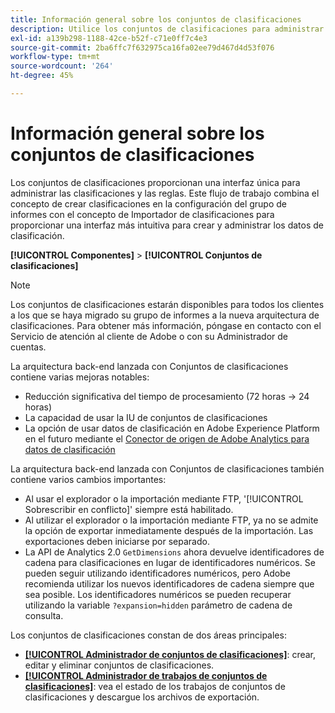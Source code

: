 ```yaml
---
title: Información general sobre los conjuntos de clasificaciones
description: Utilice los conjuntos de clasificaciones para administrar los datos de clasificación.
exl-id: a139b298-1188-42ce-b52f-c71e0ff7c4e3
source-git-commit: 2ba6ffc7f632975ca16fa02ee79d467d4d53f076
workflow-type: tm+mt
source-wordcount: '264'
ht-degree: 45%

---
```


# Información general sobre los conjuntos de clasificaciones

Los conjuntos de clasificaciones proporcionan una interfaz única para administrar las clasificaciones y las reglas. Este flujo de trabajo combina el concepto de crear clasificaciones en la configuración del grupo de informes con el concepto de Importador de clasificaciones para proporcionar una interfaz más intuitiva para crear y administrar los datos de clasificación.

**[!UICONTROL Componentes]** > **[!UICONTROL Conjuntos de clasificaciones]**

>[!NOTE]
>
>Los conjuntos de clasificaciones estarán disponibles para todos los clientes a los que se haya migrado su grupo de informes a la nueva arquitectura de clasificaciones. Para obtener más información, póngase en contacto con el Servicio de atención al cliente de Adobe o con su Administrador de cuentas.

La arquitectura back-end lanzada con Conjuntos de clasificaciones contiene varias mejoras notables:

* Reducción significativa del tiempo de procesamiento (72 horas → 24 horas)
* La capacidad de usar la IU de conjuntos de clasificaciones
* La opción de usar datos de clasificación en Adobe Experience Platform en el futuro mediante el [Conector de origen de Adobe Analytics para datos de clasificación](https://experienceleague.adobe.com/docs/experience-platform/sources/connectors/adobe-applications/classifications.html)

La arquitectura back-end lanzada con Conjuntos de clasificaciones también contiene varios cambios importantes:

* Al usar el explorador o la importación mediante FTP, &#39;[!UICONTROL Sobrescribir en conflicto]&#39; siempre está habilitado.
* Al utilizar el explorador o la importación mediante FTP, ya no se admite la opción de exportar inmediatamente después de la importación. Las exportaciones deben iniciarse por separado.
* La API de Analytics 2.0 `GetDimensions` ahora devuelve identificadores de cadena para clasificaciones en lugar de identificadores numéricos. Se pueden seguir utilizando identificadores numéricos, pero Adobe recomienda utilizar los nuevos identificadores de cadena siempre que sea posible. Los identificadores numéricos se pueden recuperar utilizando la variable `?expansion=hidden` parámetro de cadena de consulta.


Los conjuntos de clasificaciones constan de dos áreas principales:

* [**[!UICONTROL Administrador de conjuntos de clasificaciones]**](set-manager.md): crear, editar y eliminar conjuntos de clasificaciones.
* [**[!UICONTROL Administrador de trabajos de conjuntos de clasificaciones]**](job-manager.md): vea el estado de los trabajos de conjuntos de clasificaciones y descargue los archivos de exportación.
